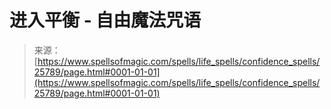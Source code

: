 <!--yml

category: 未分类

date: 2024-06-12 19:12:56

-->

# 进入平衡 - 自由魔法咒语

> 来源：[https://www.spellsofmagic.com/spells/life_spells/confidence_spells/25789/page.html#0001-01-01](https://www.spellsofmagic.com/spells/life_spells/confidence_spells/25789/page.html#0001-01-01)
